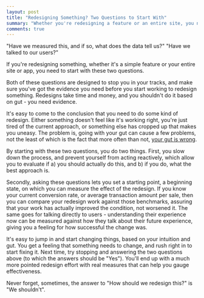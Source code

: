 ```yaml
---
layout: post
title: "Redesigning Something? Two Questions to Start With"
summary: "Whether you're redesigning a feature or an entire site, you need to start by asking these two critical questions."
comments: true
---
```


"Have we measured this, and if so, what does the data tell us?"
"Have we talked to our users?"

If you're redesigning something, whether it's a simple feature or your entire site or app, you need to start with these two questions.

Both of these questions are designed to stop you in your tracks, and make sure you've got the evidence you need before you start working to redesign something. Redesigns take time and money, and you shouldn't do it based on gut - you need evidence.

It's easy to come to the conclusion that you need to do some kind of redesign. Either something doesn't feel like it's working right, you're just tired of the current approach, or something else has cropped up that makes you uneasy. The problem is, going with your gut can cause a few problems, not the least of which is the fact that more often than not, [your gut is wrong]().

By starting with these two questions, you do two things. First, you slow down the process, and prevent yourself from acting reactively, which allow you to evaluate if a) you should actually do this, and b) if you do, what the best approach is.

Secondly, asking these questions lets you set a starting point, a beginning state, on which you can measure the effect of the redesign. If you know your current conversion rate, or average transaction amount per sale, then you can compare your redesign work against those benchmarks, assuring that your work has actually improved the condition, not worsened it. The same goes for talking directly to users - understanding their experience now can be measured against how they talk about their future experience, giving you a feeling for how successful the change was.

It's easy to jump in and start changing things, based on your intuition and gut. You get a feeling that something needs to change, and rush right in to start fixing it. Next time, try stopping and answering the two questions above (to which the answers should be "Yes"). You'll end up with a much more pointed redesign effort with real measures that can help you gauge effectiveness.

Never forget, sometimes, the answer to "How should we redesign this?" is "We shouldn't".
